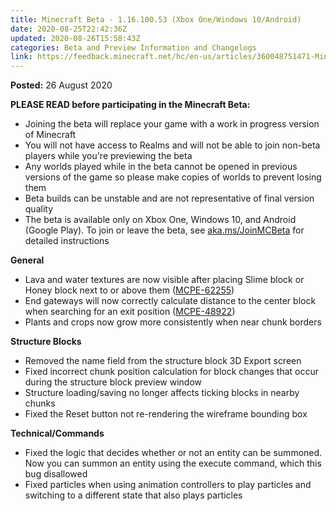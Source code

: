 ```yaml
---
title: Minecraft Beta - 1.16.100.53 (Xbox One/Windows 10/Android)
date: 2020-08-25T22:42:36Z
updated: 2020-08-26T15:58:43Z
categories: Beta and Preview Information and Changelogs
link: https://feedback.minecraft.net/hc/en-us/articles/360048751471-Minecraft-Beta-1-16-100-53-Xbox-One-Windows-10-Android-
---
```


**Posted:** 26 August 2020

**PLEASE READ before participating in the Minecraft Beta:**

-   Joining the beta will replace your game with a work in progress version of Minecraft
-   You will not have access to Realms and will not be able to join non-beta players while you\'re previewing the beta
-   Any worlds played while in the beta cannot be opened in previous versions of the game so please make copies of worlds to prevent losing them
-   Beta builds can be unstable and are not representative of final version quality
-   The beta is available only on Xbox One, Windows 10, and Android (Google Play). To join or leave the beta, see [aka.ms/JoinMCBeta](https://aka.ms/JoinMCBeta) for detailed instructions

**General**

-   Lava and water textures are now visible after placing Slime block or Honey block next to or above them ([MCPE-62255](https://bugs.mojang.com/browse/MCPE-62255))
-   End gateways will now correctly calculate distance to the center block when searching for an exit position ([MCPE-48922](https://bugs.mojang.com/browse/MCPE-48922))
-   Plants and crops now grow more consistently when near chunk borders

**Structure Blocks**

-   Removed the name field from the structure block 3D Export screen
-   Fixed incorrect chunk position calculation for block changes that occur during the structure block preview window
-   Structure loading/saving no longer affects ticking blocks in nearby chunks
-   Fixed the Reset button not re-rendering the wireframe bounding box

**Technical/Commands**

-   Fixed the logic that decides whether or not an entity can be summoned. Now you can summon an entity using the execute command, which this bug disallowed
-   Fixed particles when using animation controllers to play particles and switching to a different state that also plays particles
